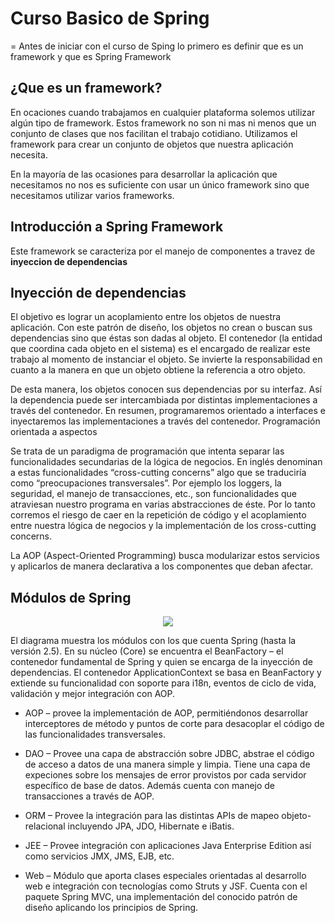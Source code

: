 # Curso Basico de Spring
=
Antes de iniciar con el curso de Sping lo primero es definir que es un framework y que es Spring Framework

¿Que es un framework?
--------------

En ocaciones cuando trabajamos en cualquier plataforma solemos utilizar algún tipo de framework. Estos framework no son ni mas ni menos que un conjunto de clases que nos facilitan el trabajo cotidiano. Utilizamos el framework para crear un conjunto de objetos que nuestra aplicación necesita.

En la mayoría de las ocasiones para desarrollar la aplicación que necesitamos no nos es suficiente con usar un único framework sino que necesitamos utilizar varios frameworks.

Introducción a Spring Framework
---------------------

Este framework se caracteriza por el manejo de componentes a travez de **inyeccion de dependencias**

Inyección de dependencias
------

El objetivo es lograr un acoplamiento entre los objetos de nuestra aplicación. Con este patrón de diseño, los objetos no crean o buscan sus dependencias sino que éstas son dadas al objeto. El contenedor (la entidad que coordina cada objeto en el sistema) es el encargado de realizar este trabajo al momento de instanciar el objeto. Se invierte la responsabilidad en cuanto a la manera en que un objeto obtiene la referencia a otro objeto.

De esta manera, los objetos conocen sus dependencias por su interfaz. Así la dependencia puede ser intercambiada por distintas implementaciones a través del contenedor. En resumen, programaremos orientado a interfaces e inyectaremos las implementaciones a través del contenedor.
Programación orientada a aspectos

Se trata de un paradigma de programación que intenta separar las funcionalidades secundarias de la lógica de negocios. En inglés denominan a estas funcionalidades “cross-cutting concerns” algo que se traduciría como “preocupaciones transversales”. Por ejemplo los loggers, la seguridad, el manejo de transacciones, etc., son funcionalidades que atraviesan nuestro programa en varias abstracciones de éste. Por lo tanto corremos el riesgo de caer en la repetición de código y el acoplamiento entre nuestra lógica de negocios y la implementación de los cross-cutting concerns.

La AOP (Aspect-Oriented Programming) busca modularizar estos servicios y aplicarlos de manera declarativa a los componentes que deban afectar.

Módulos de Spring
--

<p align="center">
<img src="http://s14.postimg.org/p9fgl7yc1/Spring_Modulos.png">
</p>

El diagrama muestra los módulos con los que cuenta Spring (hasta la versión 2.5). En su núcleo (Core) se encuentra el BeanFactory – el contenedor fundamental de Spring y quien se encarga de la inyección de dependencias. El contenedor ApplicationContext se basa en BeanFactory y extiende su funcionalidad con soporte para i18n, eventos de ciclo de vida, validación y mejor integración con AOP.

- AOP – provee la implementación de AOP, permitiéndonos desarrollar interceptores de método y puntos de corte para desacoplar el código de las funcionalidades transversales.

- DAO – Provee una capa de abstracción sobre JDBC, abstrae el código de acceso a datos de una manera simple y limpia. Tiene una capa de expeciones sobre los mensajes de error provistos por cada servidor específico de base de datos. Además cuenta con manejo de transacciones a través de AOP.

- ORM – Provee la integración para las distintas APIs de mapeo objeto-relacional incluyendo JPA, JDO, Hibernate e iBatis.

- JEE – Provee integración con aplicaciones Java Enterprise Edition así como servicios JMX, JMS, EJB, etc.

- Web – Módulo que aporta clases especiales orientadas al desarrollo web e integración con tecnologías como Struts y JSF. Cuenta con el paquete Spring MVC, una implementación del conocido patrón de diseño aplicando los principios de Spring.
